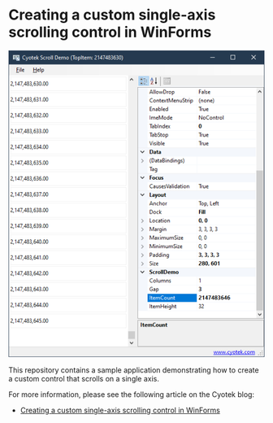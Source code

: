 # Creating a custom single-axis scrolling control in WinForms

![The sample application](res/demo.png)

This repository contains a sample application demonstrating how
to create a custom control that scrolls on a single axis.

For more information, please see the following article on the
Cyotek blog:

* [Creating a custom single-axis scrolling control in WinForms](https://www.cyotek.com/blog/creating-a-custom-single-axis-scrolling-control-in-winforms)
